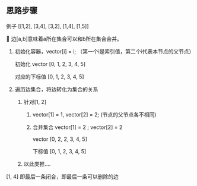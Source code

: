 ## 思路步骤

例子 [[1,2], [3,4], [3,2], [1,4], [1,5]]

🌟 边[a,b]意味着a所在集合可以和b所在集合合并。

1. 初始化容器，vector[i] = i; （第一个i是索引值，第二个i代表本节点的父节点）

    初始化 vector [0, 1, 2, 3, 4, 5]

    对应的下标值 [0, 1, 2, 3, 4, 5]
1. 遍历边集合，将边转化为集合的关系
    1. 针对[1, 2]
        1. vector[1] = 1, vector[2] = 2; (节点的父节点各不相同)
        2. 合并集合  vector[1] =  2 ; vector[2] = 2

             vector [0, 2, 2, 3, 4, 5]

            下标值 [0, 1, 2, 3, 4, 5]
    1. 以此类推....

[1, 4] 即最后一条闭合，即最后一条可以删除的边